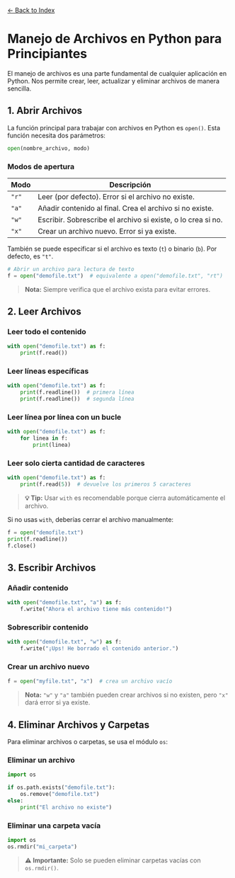 [← Back to Index](README.md)

# Manejo de Archivos en Python para Principiantes

El manejo de archivos es una parte fundamental de cualquier aplicación en Python. Nos permite crear, leer, actualizar y eliminar archivos de manera sencilla.

## 1. Abrir Archivos

La función principal para trabajar con archivos en Python es `open()`. Esta función necesita dos parámetros:

```python
open(nombre_archivo, modo)
```

### Modos de apertura

| Modo | Descripción |
|------|-------------|
| `"r"` | Leer (por defecto). Error si el archivo no existe. |
| `"a"` | Añadir contenido al final. Crea el archivo si no existe. |
| `"w"` | Escribir. Sobrescribe el archivo si existe, o lo crea si no. |
| `"x"` | Crear un archivo nuevo. Error si ya existe. |

También se puede especificar si el archivo es texto (`t`) o binario (`b`). Por defecto, es `"t"`.

```python
# Abrir un archivo para lectura de texto
f = open("demofile.txt")  # equivalente a open("demofile.txt", "rt")
```

> **Nota:** Siempre verifica que el archivo exista para evitar errores.

## 2. Leer Archivos

### Leer todo el contenido

```python
with open("demofile.txt") as f:
    print(f.read())
```

### Leer líneas específicas

```python
with open("demofile.txt") as f:
    print(f.readline())  # primera línea
    print(f.readline())  # segunda línea
```

### Leer línea por línea con un bucle

```python
with open("demofile.txt") as f:
    for linea in f:
        print(linea)
```

### Leer solo cierta cantidad de caracteres

```python
with open("demofile.txt") as f:
    print(f.read(5))  # devuelve los primeros 5 caracteres
```

> **💡 Tip:** Usar `with` es recomendable porque cierra automáticamente el archivo.

Si no usas `with`, deberías cerrar el archivo manualmente:

```python
f = open("demofile.txt")
print(f.readline())
f.close()
```

## 3. Escribir Archivos

### Añadir contenido

```python
with open("demofile.txt", "a") as f:
    f.write("Ahora el archivo tiene más contenido!")
```

### Sobrescribir contenido

```python
with open("demofile.txt", "w") as f:
    f.write("¡Ups! He borrado el contenido anterior.")
```

### Crear un archivo nuevo

```python
f = open("myfile.txt", "x")  # crea un archivo vacío
```

> **Nota:** `"w"` y `"a"` también pueden crear archivos si no existen, pero `"x"` dará error si ya existe.

## 4. Eliminar Archivos y Carpetas

Para eliminar archivos o carpetas, se usa el módulo `os`:

### Eliminar un archivo

```python
import os

if os.path.exists("demofile.txt"):
    os.remove("demofile.txt")
else:
    print("El archivo no existe")
```

### Eliminar una carpeta vacía

```python
import os
os.rmdir("mi_carpeta")
```

> **⚠️ Importante:** Solo se pueden eliminar carpetas vacías con `os.rmdir()`.